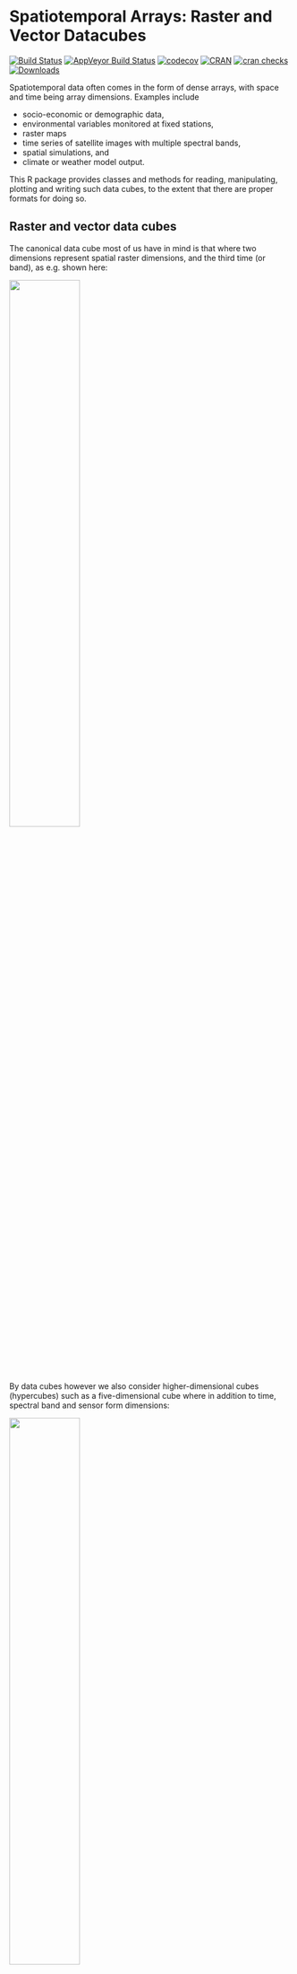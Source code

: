 
<!-- README.md is generated from README.Rmd. Please edit that file - rmarkdown::render('README.Rmd', output_format = 'github_document', output_file = 'README.md') -->
Spatiotemporal Arrays: Raster and Vector Datacubes
==================================================

[![Build Status](https://travis-ci.org/r-spatial/stars.png?branch=master)](https://travis-ci.org/r-spatial/stars) [![AppVeyor Build Status](https://ci.appveyor.com/api/projects/status/github/r-spatial/stars?branch=master&svg=true)](https://ci.appveyor.com/project/edzerpebesma/stars) [![codecov](https://codecov.io/gh/r-spatial/stars/branch/master/graph/badge.svg)](https://codecov.io/gh/r-spatial/stars) [![CRAN](http://www.r-pkg.org/badges/version/stars)](https://cran.r-project.org/package=stars) [![cran checks](https://cranchecks.info/badges/worst/stars)](https://cran.r-project.org/web/checks/check_results_stars.html) [![Downloads](http://cranlogs.r-pkg.org/badges/stars?color=brightgreen)](http://www.r-pkg.org/pkg/stars)

Spatiotemporal data often comes in the form of dense arrays, with space and time being array dimensions. Examples include

-   socio-economic or demographic data,
-   environmental variables monitored at fixed stations,
-   raster maps
-   time series of satellite images with multiple spectral bands,
-   spatial simulations, and
-   climate or weather model output.

This R package provides classes and methods for reading, manipulating, plotting and writing such data cubes, to the extent that there are proper formats for doing so.

Raster and vector data cubes
----------------------------

The canonical data cube most of us have in mind is that where two dimensions represent spatial raster dimensions, and the third time (or band), as e.g. shown here:

<img src="https://raw.githubusercontent.com/r-spatial/stars/master/images/cube1.png" width="50%" />

By data cubes however we also consider higher-dimensional cubes (hypercubes) such as a five-dimensional cube where in addition to time, spectral band and sensor form dimensions:

<img src="https://raw.githubusercontent.com/r-spatial/stars/master/images/cube2.png" width="50%" />

or lower-dimensional cubes such as a raster image:

``` r
suppressPackageStartupMessages(library(tidyverse))
library(stars)
# Loading required package: abind
# Loading required package: sf
# Linking to GEOS 3.7.0, GDAL 2.4.0, PROJ 5.2.0
tif = system.file("tif/L7_ETMs.tif", package = "stars")
read_stars(tif) %>%
  slice(index = 1, along = "band") %>%
  plot()
```

![](images/unnamed-chunk-3-1.png)

Raster data do not need to be regular and aligned with North/East, and package `stars` supports besides *regular* also *rotated*, *sheared*, *rectilinear* and *curvilinear* rasters:

![](images/unnamed-chunk-4-1.png)

Vector data cubes arise when we do not have two regularly discretized spatial dimensions, but a single dimension indicating spatial feature geometries, such as polygons (e.g. denoting administrative regions):

<img src="https://raw.githubusercontent.com/r-spatial/stars/master/images/cube3.png" width="50%" />

or points (e.g. denoting sensor locations):

<img src="https://raw.githubusercontent.com/r-spatial/stars/master/images/cube4.png" width="50%" />

NetCDF, GDAL
------------

`stars` provides two functions to read data: `read_ncdf` and `read_stars`, where the latter reads through GDAL. (In the future, both will be integrated in `read_stars`.) For reading NetCDF files, package `RNetCDF` is used, for reading through GDAL, package `sf` provides the binary linking to GDAL.

For vector and raster operations, `stars` uses as much as possible the routines available in GDAL and PROJ (e.g. `st_transform`, `rasterize`, `polygonize`, `warp`). Read more about this in the vignette on [vector-raster conversions, reprojection, warping](https://r-spatial.github.io/stars/articles/stars5.html).

Out-of-memory (on-disk) rasters
-------------------------------

Package `stars` provides `stars_proxy` objects (currently only when read through GDAL), which contain only the dimensions metadata and pointers to the files on disk. These objects work lazily: reading and processing data is postponed to the moment that pixels are really needed (at plot time, or when writing to disk), and is done at the lowest spatial resolution possible that still fulfills the resolution of the graphics device. More details are found in the [stars proxy vignette](https://r-spatial.github.io/stars/articles/stars2.html).

The following methods are currently available for `stars_proxy` objects:

``` r
methods(class = "stars_proxy")
#  [1] [              adrop          aggregate      aperm         
#  [5] as.data.frame  c              coerce         dim           
#  [9] initialize     Math           merge          Ops           
# [13] plot           predict        print          show          
# [17] slotsFromS3    split          st_apply       st_as_stars   
# [21] st_crop        st_redimension write_stars   
# see '?methods' for accessing help and source code
```

Raster and vector time series analysis example
----------------------------------------------

In the following, a curvilinear grid with hourly precipitation values of a hurricane is imported and the first 12 time steps are plotted:

``` r
library(stars)
suppressPackageStartupMessages(library(dplyr)) # for slice generic
prec_file = system.file("nc/test_stageiv_xyt.nc", package = "stars")
(prec = read_ncdf(prec_file, curvilinear = c("lon", "lat"), ignore_bounds = TRUE))
# Warning: Could not parse expression: '`kg` `m`^-2'. Returning as a single
# symbolic unit()
# stars object with 3 dimensions and 1 attribute
# attribute(s):
#  Total_precipitation_surface_1_Hour_Accumulation [kg/m^2]
#  Min.   :  0.000                                         
#  1st Qu.:  0.000                                         
#  Median :  0.750                                         
#  Mean   :  4.143                                         
#  3rd Qu.:  4.630                                         
#  Max.   :163.750                                         
# dimension(s):
#      from  to                  offset   delta                       refsys
# x       1  87                      NA      NA +proj=longlat +datum=WGS8...
# y       1 118                      NA      NA +proj=longlat +datum=WGS8...
# time    1  23 2018-09-13 18:30:00 UTC 1 hours                      POSIXct
#      point                         values    
# x       NA [87x118] -80.6113,...,-74.8822 [x]
# y       NA   [87x118] 32.4413,...,37.6193 [y]
# time    NA                           NULL    
# curvilinear grid
sf::read_sf(system.file("gpkg/nc.gpkg", package = "sf"), "nc.gpkg") %>%
  st_transform(st_crs(prec)) -> nc # transform from NAD27 to WGS84
nc_outline = st_union(st_geometry(nc))
plot_hook = function() plot(nc_outline, border = 'red', add = TRUE)
prec %>%
  slice(index = 1:12, along = "time") %>%
  plot(downsample = c(5, 5, 1), hook = plot_hook)
```

![](images/unnamed-chunk-8-1.png)

and next, intersected with with the counties of North Carolina, where the maximum precipitation intensity was obtained per county, and plotted:

``` r
a = aggregate(prec, nc, max)
# although coordinates are longitude/latitude, st_intersects assumes that they are planar
# although coordinates are longitude/latitude, st_intersects assumes that they are planar
plot(a, max.plot = 23, border = 'grey', lwd = .5)
```

![](images/unnamed-chunk-9-1.png)

We can integrate over time, e.g. to find out when the maximum precipitation occurred (here reported as the index of the time step):

``` r
index_max = function(x) ifelse(all(is.na(x)), NA, which.max(x))
st_apply(a, "geometry", index_max) %>%
  plot(main = "time step of maximum precipitation")
```

![](images/unnamed-chunk-10-1.png)

Other packages for data cubes
-----------------------------

### [`gdalcubes`](https://github.com/appelmar/gdalcubes_R/)

Package `gdalcubes` can be used to create data cubes (or functions from them) from image collections, sets of multi-band images with different

-   spatial resolution
-   spatial extent
-   coordinate reference systems (e.g., spread over multiple UTM zones)
-   observation times

and does this by resampling and/or aggregating over space and/or time; it heavily reuses GDAL VRT's and gdalwarp for spatial resampling and/or warping.

### [`ncdfgeom`](https://github.com/USGS-R/ncdfgeom)

`ncdfgeom` reads and writes vector data cubes from and to netcdf files in a standards-compliant way.

### [`raster`](https://github.com/rspatial/raster/)

Package `raster` is a powerful package for handling raster maps and stacks of raster maps both in memory and on disk, but does not address

-   non-raster time series,
-   rasters time series with multiple attributes,
-   rasters with mixed type attributes (e.g., numeric, logical and factor)
-   rectilinear or curvilinear rasters

A list of `stars` commands matching existing `raster` commands is found in this [wiki](https://github.com/r-spatial/stars/wiki/How-%60raster%60-functions-map-to-%60stars%60-functions). A list of translations in the opposite direction (from `stars` to `raster`) still needs to be made.

Other `stars` resources:
------------------------

-   blog posts: [first](http://r-spatial.org/r/2017/11/23/stars1.html), [second](https://www.r-spatial.org/r/2018/03/22/stars2.html), [third](https://www.r-spatial.org/r/2018/03/23/stars3.html)
-   vignettes: [first](https://r-spatial.github.io/stars/articles/stars1.html), [second](https://r-spatial.github.io/stars/articles/stars2.html), [third](https://r-spatial.github.io/stars/articles/stars3.html), [fourth](https://r-spatial.github.io/stars/articles/stars4.html), [fifth](https://r-spatial.github.io/stars/articles/stars5.html)
-   the original [R Consortium proposal](https://github.com/edzer/stars/blob/master/PROPOSAL.md).

### Acknowledgment

This project has been realized with financial [support](https://www.r-consortium.org/blog/2017/04/03/q1-2017-isc-grants) from the

<a href="https://www.r-consortium.org/projects/awarded-projects"> <img src="http://pebesma.staff.ifgi.de/RConsortium_Horizontal_Pantone.png" width="400"> </a>
